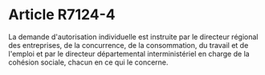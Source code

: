 # Article R7124-4

  
La demande d'autorisation individuelle est instruite par le directeur régional des entreprises, de la concurrence, de la consommation, du travail et de l'emploi et par le directeur départemental interministériel en charge de la cohésion sociale, chacun en ce qui le concerne.